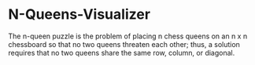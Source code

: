 # N-Queens-Visualizer
The n-queen puzzle is the problem of placing n chess queens on an n x n chessboard so that no two queens threaten each other; thus, a solution requires that no two queens share the same row, column, or diagonal.
